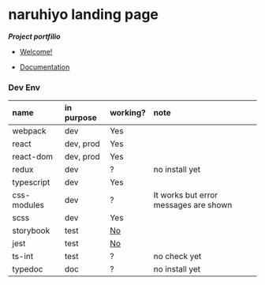 # naruhiyo landing page

***Project portfilio***

- [Welcome!]()

- [Documentation]()

### Dev Env

|name|in purpose|working?|note|
|:--|:--|:--|:--|
|webpack|dev|Yes||
|react|dev, prod|Yes||
|react-dom|dev, prod|Yes||
|redux|dev|?|no install yet|
|typescript|dev|Yes||
|css-modules|dev|?|It works but error messages are shown|
|scss|dev|Yes||
|storybook|test|[No](https://github.com/naruhiyo/naruhiyo.github.io/issues/2)||
|jest|test|[No](https://github.com/naruhiyo/naruhiyo.github.io/issues/2)||
|ts-int|test|?|no check yet|
|typedoc|doc|?|no install yet|
